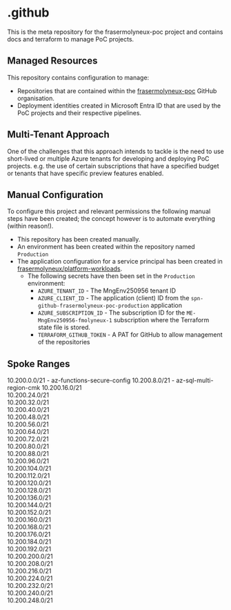 # .github

This is the meta repository for the frasermolyneux-poc project and contains docs and terraform to manage PoC projects.

## Managed Resources

This repository contains configuration to manage: 

* Repositories that are contained within the [frasermolyneux-poc](https://github.com/frasermolyneux-poc) GitHub organisation.
* Deployment identities created in Microsoft Entra ID that are used by the PoC projects and their respective pipelines.

## Multi-Tenant Approach

One of the challenges that this approach intends to tackle is the need to use short-lived or multiple Azure tenants for developing and deploying PoC projects. e.g. the use of certain subscriptions that have a specified budget or tenants that have specific preview features enabled.

## Manual Configuration

To configure this project and relevant permissions the following manual steps have been created; the concept however is to automate everything (within reason!).

* This repository has been created manually.
* An environment has been created within the repository named `Production`
* The application configuration for a service principal has been created in [frasermolyneux/platform-workloads](https://github.com/frasermolyneux/platform-workloads/blob/main/terraform/poc_management.tf).
  * The following secrets have then been set in the `Production` environment:
    * `AZURE_TENANT_ID` - The MngEnv250956 tenant ID
    * `AZURE_CLIENT_ID` - The application (client) ID from the `spn-github-frasermolyneux-poc-production` application
    * `AZURE_SUBSCRIPTION_ID` - The subscription ID for the `ME-MngEnv250956-fmolyneux-1` subscription where the Terraform state file is stored.
    * `TERRAFORM_GITHUB_TOKEN` - A PAT for GitHub to allow management of the repositories

## Spoke Ranges

10.200.0.0/21	- az-functions-secure-config
10.200.8.0/21	- az-sql-multi-region-cmk
10.200.16.0/21	
10.200.24.0/21	
10.200.32.0/21		
10.200.40.0/21	
10.200.48.0/21	
10.200.56.0/21	
10.200.64.0/21			
10.200.72.0/21	
10.200.80.0/21	
10.200.88.0/21	
10.200.96.0/21				
10.200.104.0/21		
10.200.112.0/21			
10.200.120.0/21		
10.200.128.0/21						
10.200.136.0/21		
10.200.144.0/21			
10.200.152.0/21		
10.200.160.0/21				
10.200.168.0/21		
10.200.176.0/21			
10.200.184.0/21		
10.200.192.0/21					
10.200.200.0/21		
10.200.208.0/21			
10.200.216.0/21		
10.200.224.0/21				
10.200.232.0/21		
10.200.240.0/21			
10.200.248.0/21		